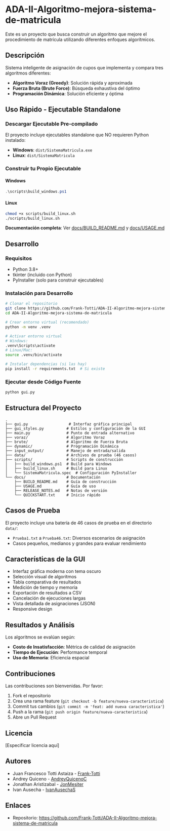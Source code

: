 # ADA-II-Algoritmo-mejora-sistema-de-matricula

Este es un proyecto que busca construir un algoritmo que mejore el procedimiento de matrícula utilizando diferentes enfoques algorítmicos.

## Descripción

Sistema inteligente de asignación de cupos que implementa y compara tres algoritmos diferentes:

- **Algoritmo Voraz (Greedy)**: Solución rápida y aproximada
- **Fuerza Bruta (Brute Force)**: Búsqueda exhaustiva del óptimo
- **Programación Dinámica**: Solución eficiente y óptima

## Uso Rápido - Ejecutable Standalone

### Descargar Ejecutable Pre-compilado

El proyecto incluye ejecutables standalone que NO requieren Python instalado:

- **Windows**: `dist/SistemaMatricula.exe`
- **Linux**: `dist/SistemaMatricula`

### Construir tu Propio Ejecutable

#### Windows

```powershell
.\scripts\build_windows.ps1
```

#### Linux

```bash
chmod +x scripts/build_linux.sh
./scripts/build_linux.sh
```

**Documentación completa**: Ver [docs/BUILD_README.md](docs/BUILD_README.md) y [docs/USAGE.md](docs/USAGE.md)

## Desarrollo

### Requisitos

- Python 3.8+
- tkinter (incluido con Python)
- PyInstaller (solo para construir ejecutables)

### Instalación para Desarrollo

```bash
# Clonar el repositorio
git clone https://github.com/Frank-Totti/ADA-II-Algoritmo-mejora-sistema-de-matricula.git
cd ADA-II-Algoritmo-mejora-sistema-de-matricula

# Crear entorno virtual (recomendado)
python -m venv .venv

# Activar entorno virtual
# Windows:
.venv\Scripts\activate
# Linux/Mac:
source .venv/bin/activate

# Instalar dependencias (si las hay)
pip install -r requirements.txt  # Si existe
```

### Ejecutar desde Código Fuente

```bash
python gui.py
```

## Estructura del Proyecto

```
.
├── gui.py                  # Interfaz gráfica principal
├── gui_styles.py          # Estilos y configuración de la GUI
├── main.py                # Punto de entrada alternativo
├── voraz/                 # Algoritmo Voraz
├── brute/                 # Algoritmo de Fuerza Bruta
├── dynamic/               # Programación Dinámica
├── input_output/          # Manejo de entrada/salida
├── data/                  # Archivos de prueba (46 casos)
├── scripts/               # Scripts de construcción
│   ├── build_windows.ps1  # Build para Windows
│   ├── build_linux.sh     # Build para Linux
│   └── SistemaMatricula.spec  # Configuración PyInstaller
└── docs/                  # Documentación
    ├── BUILD_README.md    # Guía de construcción
    ├── USAGE.md           # Guía de uso
    ├── RELEASE_NOTES.md   # Notas de versión
    └── QUICKSTART.txt     # Inicio rápido
```

## Casos de Prueba

El proyecto incluye una batería de 46 casos de prueba en el directorio `data/`:

- `Prueba1.txt` a `Prueba46.txt`: Diversos escenarios de asignación
- Casos pequeños, medianos y grandes para evaluar rendimiento

## Características de la GUI

- Interfaz gráfica moderna con tema oscuro
- Selección visual de algoritmos
- Tabla comparativa de resultados
- Medición de tiempo y memoria
- Exportación de resultados a CSV
- Cancelación de ejecuciones largas
- Vista detallada de asignaciones (JSON)
- Responsive design

## Resultados y Análisis

Los algoritmos se evalúan según:

- **Costo de Insatisfacción**: Métrica de calidad de asignación
- **Tiempo de Ejecución**: Performance temporal
- **Uso de Memoria**: Eficiencia espacial

## Contribuciones

Las contribuciones son bienvenidas. Por favor:

1. Fork el repositorio
2. Crea una rama feature (`git checkout -b feature/nueva-caracteristica`)
3. Commit tus cambios (`git commit -m 'feat: add nueva caracteristica'`)
4. Push a la rama (`git push origin feature/nueva-caracteristica`)
5. Abre un Pull Request

## Licencia

[Especificar licencia aquí]

## Autores

- Juan Francesco Totti Astaiza - [Frank-Totti](https://github.com/Frank-Totti)
- Andrey Quiceno - [AndreyQuicenoC](https://github.com/AndreyQuicenoC)
- Jonathan Aristizabal - [JonMesiter](https://github.com/JonMesiter)
- Ivan Ausecha - [IvanAusechaS](https://github.com/IvanAusechaS)

## Enlaces

- Repositorio: https://github.com/Frank-Totti/ADA-II-Algoritmo-mejora-sistema-de-matricula
